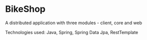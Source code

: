 # BikeShop

A distributed application with three modules - client, core and web

Technologies used: Java, Spring, Spring Data Jpa, RestTemplate

